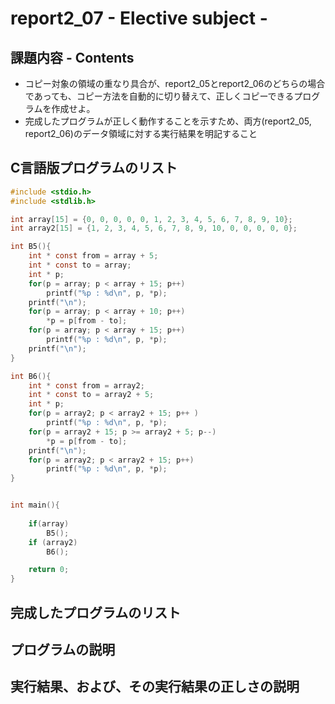 # report2_07 - Elective subject -

## 課題内容 - Contents  

* コピー対象の領域の重なり具合が、report2_05とreport2_06のどちらの場合であっても、コピー方法を自動的に切り替えて、正しくコピーできるプログラムを作成せよ。  
* 完成したプログラムが正しく動作することを示すため、両方(report2_05, report2_06)のデータ領域に対する実行結果を明記すること

## C言語版プログラムのリスト
```c
#include <stdio.h>
#include <stdlib.h>

int array[15] = {0, 0, 0, 0, 0, 1, 2, 3, 4, 5, 6, 7, 8, 9, 10};
int array2[15] = {1, 2, 3, 4, 5, 6, 7, 8, 9, 10, 0, 0, 0, 0, 0};

int B5(){
	int * const from = array + 5;
    int * const to = array;
    int * p;
    for(p = array; p < array + 15; p++)
        printf("%p : %d\n", p, *p);
    printf("\n");
    for(p = array; p < array + 10; p++)
        *p = p[from - to];
    for(p = array; p < array + 15; p++)
        printf("%p : %d\n", p, *p);
	printf("\n");
}

int B6(){
	int * const from = array2;
	int * const to = array2 + 5;
	int * p;
	for(p = array2; p < array2 + 15; p++ )
		printf("%p : %d\n", p, *p);
	for(p = array2 + 15; p >= array2 + 5; p--)
		*p = p[from - to];
	printf("\n");
	for(p = array2; p < array2 + 15; p++)
		printf("%p : %d\n", p, *p);
}


int main(){
	
	if(array)
		B5();
	if (array2)
		B6();

	return 0;
}
```

## 完成したプログラムのリスト

## プログラムの説明

## 実行結果、および、その実行結果の正しさの説明
